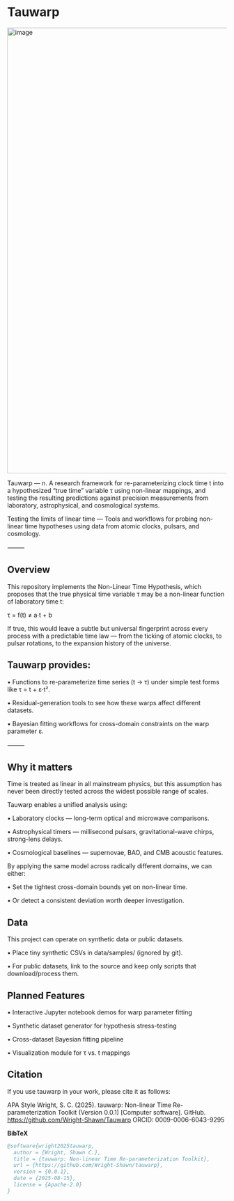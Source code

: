 # Tauwarp

<img width="1024" height="1024" alt="image" src="https://github.com/user-attachments/assets/a0bf26ed-4680-4b3d-9235-dcd31ae4bf1a" />


Tauwarp — n. A research framework for re-parameterizing clock time t into a hypothesized “true time” variable τ using non-linear mappings, and testing the resulting predictions against precision measurements from laboratory, astrophysical, and cosmological systems.

Testing the limits of linear time — Tools and workflows for probing non-linear time hypotheses using data from atomic clocks, pulsars, and cosmology.

⸻

## Overview

This repository implements the Non-Linear Time Hypothesis, which proposes that the true physical time variable τ may be a non-linear function of laboratory time t:

τ = f(t) ≠ a·t + b

If true, this would leave a subtle but universal fingerprint across every process with a predictable time law — from the ticking of atomic clocks, to pulsar rotations, to the expansion history of the universe.

## Tauwarp provides:

• Functions to re-parameterize time series (t → τ) under simple test forms like τ = t + ε·t².

• Residual-generation tools to see how these warps affect different datasets.

• Bayesian fitting workflows for cross-domain constraints on the warp parameter ε.

⸻

## Why it matters

Time is treated as linear in all mainstream physics, but this assumption has never been directly tested across the widest possible range of scales.

Tauwarp enables a unified analysis using:

• Laboratory clocks — long-term optical and microwave comparisons.

• Astrophysical timers — millisecond pulsars, gravitational-wave chirps, strong-lens delays.

• Cosmological baselines — supernovae, BAO, and CMB acoustic features.

By applying the same model across radically different domains, we can either:

• Set the tightest cross-domain bounds yet on non-linear time.

• Or detect a consistent deviation worth deeper investigation.

## Data

This project can operate on synthetic data or public datasets.

•	Place tiny synthetic CSVs in data/samples/ (ignored by git).

•	For public datasets, link to the source and keep only scripts that download/process them.

## Planned Features

•	Interactive Jupyter notebook demos for warp parameter fitting

•	Synthetic dataset generator for hypothesis stress-testing

•	Cross-dataset Bayesian fitting pipeline

•	Visualization module for τ vs. t mappings

## Citation

If you use tauwarp in your work, please cite it as follows:

APA Style
Wright, S. C. (2025). tauwarp: Non-linear Time Re-parameterization Toolkit (Version 0.0.1) [Computer software]. GitHub. https://github.com/Wright-Shawn/Tauwarp
ORCID: 0009-0006-6043-9295

**BibTeX**  
```bibtex
@software{wright2025tauwarp,
  author = {Wright, Shawn C.},
  title = {tauwarp: Non-linear Time Re-parameterization Toolkit},
  url = {https://github.com/Wright-Shawn/tauwarp},
  version = {0.0.1},
  date = {2025-08-15},
  license = {Apache-2.0}
}
